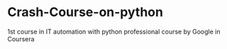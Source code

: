 # Crash-Course-on-python
1st course in IT automation with python professional course by Google in Coursera
